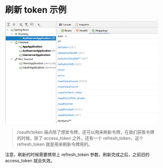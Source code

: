 # 刷新 token 示例

![img](/img/oauth/ref.png)

> /oauth/token 端点除了颁发令牌，还可以用来刷新令牌，在我们获取令牌的时候，除了 access_token 之外，还有一个 refresh_token，这个 refresh_token 就是用来刷新令牌用的。



注意，刷新的时候需要携带上 refresh_token 参数，刷新完成之后，之前旧的 access_token 就会失效。
